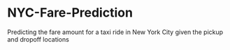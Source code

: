 # NYC-Fare-Prediction
Predicting the fare amount for a taxi ride in New York City given the pickup and dropoff locations

